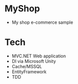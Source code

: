 # MyShop
* My shop e-commerce sample



# Tech
* MVC.NET Web application
* DI via Microsoft Unity
* Cache/MSSQL
* EntityFramework
* TDD 

